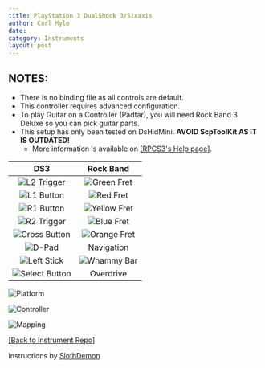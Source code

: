 ```yaml
---
title: PlayStation 3 DualShock 3/Sixaxis
author: Carl Mylo
date: 
category: Instruments
layout: post
---
```


## NOTES:

* There is no binding file as all controls are default.
* This controller requires advanced configuration.
* To play Guitar on a Controller (Padtar), you will need Rock Band 3 Deluxe so you can pick guitar parts.
* This setup has only been tested on DsHidMini. **AVOID ScpToolKit AS IT IS OUTDATED!**
	* More information is available on [[RPCS3's Help page]](https://wiki.rpcs3.net/index.php?title=Help:Controller_Configuration#Using_DualShock_3_controller).

| **DS3**          | **Rock Band** |
|:------------------:|:---------------------:|
| ![L2 Trigger](https://raw.githubusercontent.com/hmxmilohax/rb3-pc/main/assets/images/btns/ctrls/ps4/l2.png "L2 Trigger") | ![Green Fret](https://raw.githubusercontent.com/hmxmilohax/rb3-pc/main/assets/images/btns/gtrs/gf.png "Green Fret") |
| ![L1 Button](https://raw.githubusercontent.com/hmxmilohax/rb3-pc/main/assets/images/btns/ctrls/ps4/l1.png "L1 Button") | ![Red Fret](https://raw.githubusercontent.com/hmxmilohax/rb3-pc/main/assets/images/btns/gtrs/rf.png "Red Fret") |
| ![R1 Button](https://raw.githubusercontent.com/hmxmilohax/rb3-pc/main/assets/images/btns/ctrls/ps4/r1.png "R1 Button") | ![Yellow Fret](https://raw.githubusercontent.com/hmxmilohax/rb3-pc/main/assets/images/btns/gtrs/yf.png "Yellow Fret") |
| ![R2 Trigger](https://raw.githubusercontent.com/hmxmilohax/rb3-pc/main/assets/images/btns/ctrls/ps4/r2.png "R2 Trigger") | ![Blue Fret](https://raw.githubusercontent.com/hmxmilohax/rb3-pc/main/assets/images/btns/gtrs/bf.png "Blue Fret") |
| ![Cross Button](https://raw.githubusercontent.com/hmxmilohax/rb3-pc/main/assets/images/btns/ctrls/ps4/x.png "Cross Button") | ![Orange Fret](https://raw.githubusercontent.com/hmxmilohax/rb3-pc/main/assets/images/btns/gtrs/of.png "Orange Fret") |
| ![D-Pad](https://raw.githubusercontent.com/hmxmilohax/rb3-pc/main/assets/images/btns/ctrls/ps4/dp.png "D-Pad") | Navigation |
| ![Left Stick](https://raw.githubusercontent.com/hmxmilohax/rb3-pc/main/assets/images/btns/ctrls/ps4/ls.png "Left Stick") | ![Whammy Bar](https://raw.githubusercontent.com/hmxmilohax/rb3-pc/main/assets/images/btns/gtrs/wb.png "Whammy Bar") |
| ![Select Button](https://raw.githubusercontent.com/hmxmilohax/rb3-pc/main/assets/images/btns/ctrls/ps3/sel.png "Select Button") | Overdrive |


![Platform](https://raw.githubusercontent.com/hmxmilohax/rb3-pc/main/assets/images/instruments/plat/ps3.png "Platform") 

![Controller](https://raw.githubusercontent.com/hmxmilohax/rb3-pc/main/assets/images/instruments/cont/ps3ds3controller.png "Controller") 

![Mapping](https://raw.githubusercontent.com/hmxmilohax/rb3-pc/main/assets/images/instruments/maps/ps3ds3mapping.png "Mapping") 

[[Back to Instrument Repo]](https://rb3pc.milohax.org/english/instrumentrepo/#instrument-list)

Instructions by [SlothDemon](https://www.youtube.com/@SlothDemon1991)